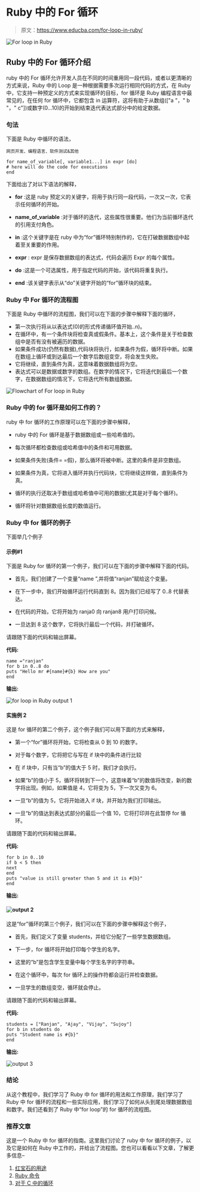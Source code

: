 # Ruby 中的 For 循环

> 原文：<https://www.educba.com/for-loop-in-ruby/>

![For loop in Ruby](img/6d90989fdcc207ac3cd997d76832fa2c.png)



## Ruby 中的 For 循环介绍

ruby 中的 For 循环允许开发人员在不同的时间重用同一段代码，或者以更清晰的方式来说，Ruby 中的 Loop 是一种根据需要多次运行相同代码的方式，在 Ruby 中，它支持一种预定义的方式来实现循环的目标，for 循环是 Ruby 编程语言中最常见的，在任何 for 循环中，它都包含 in 运算符，这将有助于从数组(["a "，" b "，" c"])或数字(0…10)的开始到结束迭代表达式部分中的给定数据。

### 句法

下面是 Ruby 中循环的语法，

<small>网页开发、编程语言、软件测试&其他</small>

```
for name_of_variable[, variable1...] in expr [do]
# here will do the code for executions
end
```

下面给出了对以下语法的解释，

*   **for** :这是 ruby 预定义的关键字，将用于执行同一段代码，一次又一次，它表示任何循环的开始。

*   **name_of_variable** :对于循环的迭代，这些属性很重要。他们为当前循环迭代的引用支付角色。
*   **in** :这个关键字是在 ruby 中为“for”循环特别制作的，它在打破数据数组中起着至关重要的作用。
*   **expr** : expr 是保存数据数组的表达式，代码会遍历 Expr 的每个属性。
*   **do** :这是一个可选属性，用于指定代码的开始，该代码将重复执行。
*   **end** :该关键字表示从“do”关键字开始的“for”循环块的结束。

### Ruby 中 For 循环的流程图

下面是 Ruby 中循环的流程图，我们可以在下面的步骤中解释下面的循环，

*   第一次执行将从以表达式(0)的形式传递循环值开始..n)。
*   在循环中，有一个条件块将检查真或假条件。基本上，这个条件是关于检查数组中是否有没有被遍历的数据。
*   如果条件成功(仍然有数据),代码块将执行，如果条件为假，循环将中断。如果在数组上循环或到达最后一个数字后数组变空，将会发生失败。
*   它将继续，直到条件为真，这意味着数据数组将为空。
*   表达式可以是数据或数字的数组。在数字的情况下，它将迭代到最后一个数字，在数据数组的情况下，它将迭代所有数组数据。

![Flowchart of For loop in Ruby](img/650e2f494c9f5630cc674bd670ded65d.png)



### Ruby 中的 for 循环是如何工作的？

ruby 中 for 循环的工作原理可以在下面的步骤中解释，

*   ruby 中的 For 循环是基于数据数组或一些哈希值的。
*   每次循环都检查数组或哈希值中的条件和可用数据。
*   如果条件失败(条件= =假)，那么循环将被中断。这里的条件是非空数组。
*   如果条件为真，它将进入循环并执行代码块，它将继续这样做，直到条件为真。
*   循环的执行还取决于数组或哈希值中可用的数据(尤其是对于每个循环)。

*   循环将针对数据数组长度的数值运行。

### Ruby 中 for 循环的例子

下面举几个例子

#### 示例#1

下面是 Ruby for 循环的第一个例子，我们可以在下面的步骤中解释下面的代码。

*   首先，我们创建了一个变量“name ”,并将值“ranjan”赋给这个变量。

*   在下一步中，我们开始循环运行代码直到 8。因为我们已经写了 0..8 代替表达。
*   在代码的开始，它将开始为 ranja0 向 ranjan8 用户打印问候。
*   一旦达到 8 这个数字，它将执行最后一个代码，并打破循环。

请跟随下面的代码和输出屏幕。

**代码:**

```
name ="ranjan"
for b in 0..8 do
puts "Hello mr #{name}#{b} How are you"
end
```

**输出:**

![for loop in Ruby output 1](img/0df0ffac315dc15f75a5afa8647b577a.png)



#### 实施例 2

这是 for 循环的第二个例子，这个例子我们可以用下面的方式来解释，

*   第一个“for”循环将开始，它将检查从 0 到 10 的数字。
*   对于每个数字，它将把它与写在 if 块中的条件进行比较
*   在 if 块中，只有当“b”的值大于 5 时，我们才会执行。

*   如果“b”的值小于 5，循环将转到下一个，这意味着“b”的数值将改变，新的数字将出现。例如，如果值是 4，它将变为 5，下一次又变为 6。
*   一旦“b”的值为 5，它将开始进入 if 块，并开始为我们打印输出。
*   一旦“b”的值达到表达式部分的最后一个值 10，它将打印并在此暂停 for 循环。

请跟随下面的代码和输出屏幕。

**代码:**

```
for b in 0..10
if b < 5 then
next
end
puts "value is still greater than 5 and it is #{b}"
end
```

**输出:**

#### ![output 2](img/bd8934def5c9e262a1f1035ff5dff88c.png)



这是“for”循环的第三个例子，我们可以在下面的步骤中解释这个例子，

*   首先，我们定义了变量 students，并给它分配了一些学生数据数组。

*   下一步，for 循环将开始打印每个学生的名字。
*   这里的“b”是包含学生变量中每个学生名字的字符串。
*   在这个循环中，每次 for 循环上的操作符都会运行并检查数据。
*   一旦学生的数组变空，循环就会停止。

请跟随下面的代码和输出屏幕。

**代码:**

```
students = ["Ranjan", "Ajay", "Vijay", "Sujoy"]
for b in students do
puts "Student name is #{b}"
end
```

**输出:**

![ output 3](img/f2a8d4bbcfdf5155ef4bffe59035c4fd.png)



### 结论

从这个教程中，我们学习了 Ruby 中 for 循环的用法和工作原理，我们学习了 Ruby 中 for 循环的流程和一些实际应用，我们学习了如何从头到尾处理数据数组和数字。我们还看到了 Ruby 中“for loop”的 for 循环的流程图。

### 推荐文章

这是一个 Ruby 中 for 循环的指南。这里我们讨论了 ruby 中 for 循环的例子，以及它是如何在 Ruby 中工作的，并给出了流程图。您也可以看看以下文章，了解更多信息–

1.  [红宝石的用途](https://www.educba.com/uses-of-ruby/)
2.  [Ruby 命令](https://www.educba.com/ruby-commands/)
3.  [对于 C 中的循环](https://www.educba.com/for-loop-in-c/)





